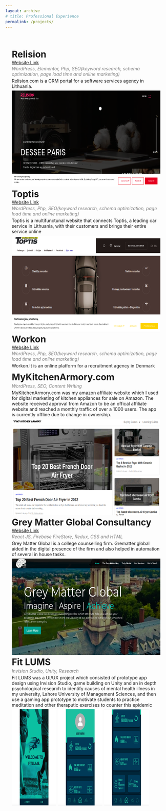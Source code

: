 ```yaml
---
layout: archive
# title: Professional Experience
permalink: /projects/
---
```


<style>
    .page-content {
        margin: 20px;
        display: flex;
        flex-direction: column;
    }
</style>

<div class="page-content">
    <h1 style="margin-bottom: 0px;">Relision</h1>
    <a href="https://relision.com/">Website Link</a>
    <p style="margin-bottom: 2px; margin-top: 2px; color: grey;"><em>WordPress, Elementor, Php, SEO(keyword research, schema optimization, page load time and online marketing)</em></p>
    <p style="margin-bottom: 5px; margin-top: 2px;" >Relision.com is a CRM portal for a software services agency in Lithuania.</p>
    <div style="display: flex; justify-content: center;"><img src='/images/relision.png' width='500' height='300'></div>
    <h1 style="margin-bottom: 0px; margin-top: 5px;">Toptis</h1>
    <a href="https://toptis.lt/">Website Link</a>
    <p style="margin-bottom: 2px; margin-top: 2px; color: grey;"><em>WordPress, Php, SEO(keyword research, schema optimization, page load time and online marketing)</em></p> 
    <p style="margin-bottom: 5px; margin-top: 2px;">Toptis is a multifunctunal website that connects Toptis, a leading car service in Lithuania, with their customers and brings their entire service online</p>
    <img src='/images/toptis.png' width='500' height='300'>
    <h1 style="margin-bottom: 0px; margin-top: 5px;">Workon</h1>
    <a href="https://workon.lt/">Website Link</a>
    <p style="margin-bottom: 2px; margin-top: 2px; color: grey;"><em>WordPress, Php, SEO(keyword research, schema optimization, page load time and online marketing)</em></p> 
    <p style="margin-bottom: 5px; margin-top: 2px;">Workon.lt is an online platform for a recruitment agency in Denmark</p>
    <h1 style="margin-bottom: 0px; margin-top: 5px;">MyKitchenArmory.com</h1>
    <p style="margin-bottom: 2px; margin-top: 2px; color: grey;"><em>WordPress, SEO, Content Writing</em></p> 
    <p style="margin-bottom: 5px; margin-top: 2px;">MyKitchenArmory.com was my amazon affiliate website which I used for digital marketing of kitchen appliances for sale on Amazon. The website received approval from Amazon to be an offical affiliate website and reached a monthly traffic of over a 1000 users. The app is currently offline due to change in ownership.</p>
    <img src='/images/mka.png' width='500' height='300'>
    <h1 style="margin-bottom: 0px; margin-top: 5px;">Grey Matter Global Consultancy</h1>
    <a href="https://greymatter.global/">Website Link</a>
    <p style="margin-bottom: 2px; margin-top: 2px; color: grey;"><em>React JS, Firebase FireStore, Redux, CSS and HTML</em></p> 
    <p style="margin-bottom: 5px; margin-top: 2px;">Grey Matter Global is a college counselling firm. Grematter.global aided in the digital presence of the firm and also helped in automation of several in house tasks.</p>
    <img src='/images/grey-matter-global.png' width='500' height='300'>
    <h1 style="margin-bottom: 0px; margin-top: 5px;">Fit LUMS</h1>
    <p style="margin-bottom: 2px; margin-top: 2px; color: grey;"><em>Invision Studio, Unity, Research</em></p> 
    <p style="margin-bottom: 5px; margin-top: 2px;"> Fit LUMS was a UI/UX project which consisted of prototype app design using Invision Studio, game building on Unity and an in depth psychological research to identify causes of mental health illness in my university, Lahore University of Management Sciences, and then use a gaming app prototype to motivate students to practice meditation and other theraputic exercises to counter this epidemic</p>
    <div style="display: flex; gap: 5px;">
        <img src='/images/hci3.jpeg' width='30%' height='300'>
        <img src='/images/hci2.jpeg' width='30%' height='300'>
        <img src='/images/hci1.jpeg' width='30%' height='300'>
    </div>
</div>
